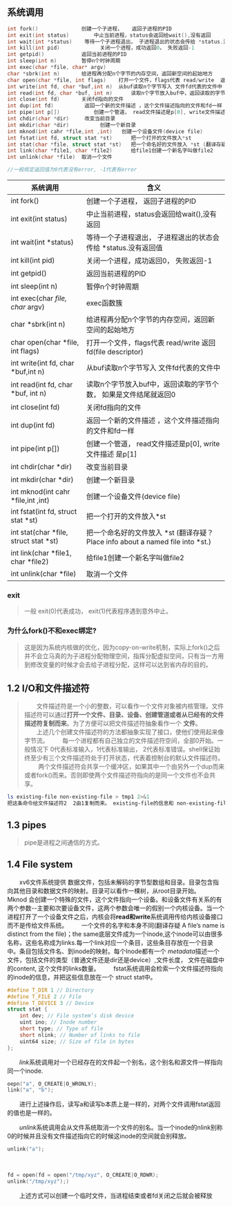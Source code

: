 
## 系统调用
```c
int fork()              创建一个子进程，   返回子进程的PID
int exit(int status)        中止当前进程，status会返回给wait(),没有返回
int wait(int *status)    等待一个子进程退出， 子进程退出的状态会传给 *status.没有返回值
int kill(int pid)             关闭一个进程，成功返回0， 失败返回-1
int getpid()            返回当前进程的PID
int sleep(int n)        暂停n个时钟周期
int exec(char *file, char* argv)
char *sbrk(int n)       给进程再分配n个字节的内存空间，返回新空间的起始地方
char open(char *file, int flags)    打开一个文件，flags代表 read/write  返回 fd(file descriptor)
int write(int fd, char *buf,int n)  从buf读取n个字节写入 文件fd代表的文件中
int read(int fd, char *buf, int n)      读取n个字节放入buf中，返回读取的字节个数， 如果是文件结尾就返回0
int close(int fd)       关闭fd指向的文件
int dup(int fd)          返回一个新的文件描述 ，这个文件描述指向的文件和fd一样
int pipe(int p[])           创建一个管道， read文件描述是p[0], write文件描述是p[1]
int chdir(char *dir)     改变当前目录
int mkdir(char *dir)          创建一个新目录
int mknod(int cahr *file,int ,int)   创建一个设备文件(device file) 
int fstat(int fd, struct stat *st)      把一个打开的文件放入*st
int stat(char *file, struct stat *st)   把一个命名好的文件放入 *st (翻译存疑？Place info about a named file into *st.)
int link(char *file1, char *file2)      给file1创建一个新名字叫做file2
int unlink(char *file)  取消一个文件

//一般规定返回值为0代表没有error, -1代表有error
```
系统调用|含义
-|-
int fork()       |       创建一个子进程，   返回子进程的PID  
int exit(int status)  |      中止当前进程，status会返回给wait(),没有返回
int wait(int *status)  |  等待一个子进程退出， 子进程退出的状态会传给 *status.没有返回值
int kill(int pid)       |      关闭一个进程，成功返回0， 失败返回-1   
int getpid()           | 返回当前进程的PID  
int sleep(int n)        |暂停n个时钟周期   
int exec(char *file, char* argv)   | exec函数簇
char *sbrk(int n)      | 给进程再分配n个字节的内存空间，返回新空间的起始地方  
char open(char *file, int flags)  |  打开一个文件，flags代表 read/write  返回 fd(file descriptor)  
int write(int fd, char *buf,int n) |  从buf读取n个字节写入 文件fd代表的文件中  
int read(int fd, char *buf, int n)  |    读取n个字节放入buf中，返回读取的字节个数， 如果是文件结尾就返回0  
int close(int fd)       |关闭fd指向的文件   
int dup(int fd)          |返回一个新的文件描述 ，这个文件描述指向的文件和fd一样  
int pipe(int p[])         |  创建一个管道， read文件描述是p[0], write文件描述  是p[1]
int chdir(char *dir)    | 改变当前目录  
int mkdir(char *dir)     |     创建一个新目录  
int mknod(int cahr *file,int ,int) |  创建一个设备文件(device file)   
int fstat(int fd, struct stat *st)  |    把一个打开的文件放入*st  
int stat(char *file, struct stat *st) |  把一个命名好的文件放入 *st (翻译存疑？Place info about a named file into *st.)  
int link(char *file1, char *file2)     | 给file1创建一个新名字叫做file2
int unlink(char *file)  |取消一个文件

### exit
>一般 exit(0)代表成功， exit(1)代表程序遇到意外中止。

### 为什么fork()不和exec绑定?
>这是因为系统内核做的优化，因为copy-on-write机制，实际上fork()之后并不会立马真的为子进程分配物理空间，指挥分配虚拟空间，只有当一方用到修改变量的时候才会去给子进程分配，这样可以达到省内存的目的。

## 1.2 I/O和文件描述符
>&emsp;&emsp;文件描述符是一个小的整数，可以看作一个文件对象被内核管理。文件描述符可以通过<b>打开一个文件、目录、设备、创建管道或者从已经有的文件描述符复制而来</b>。为了方便可以把文件描述符抽象看作一个 <b>文件</b>。  
&emsp;&emsp;上述几个创建文件描述符的方法都抽象实现了接口，使他们使用起来像字节流。
&emsp;&emsp;每一个进程都有自己独立的文件描述符空间，全部0开始。一般情况下 0代表标准输入，1代表标准输出， 2代表标准错误。shell保证始终至少有三个文件描述符处于打开状态，代表着控制台的默认文件描述符。
 &emsp; &emsp;两个文件描述符会共享一个缓冲区，如果其中一个由另外一个dup而来或者fork()而来。否则即使两个文件描述符指向的是同一个文件也不会共享。
 ```bash
 ls existing-file non-existing-file > tmp1 2>&1  
 把这条命令给文件描述符2  2由1复制而来。 existing-file的信息和 non-existing-file的错误信息都会再tmp1中显示。 xv6不支持IO重定向 但是可以通过这个方式来达到想要的效果
 ```

## 1.3 pipes
>pipe是进程之间通信的方式。

## 1.4 File system
&emsp;&emsp;xv6文件系统提供 数据文件，包括未解码的字节型数组和目录。目录包含指向其他目录和数据文件的映射。目录可以看作一棵树，从root目录开始。
&emsp;&emsp;Mknod 会创建一个特殊的文件，这个文件指向一个设备。和设备文件有关系的有两个参数--主要和次要设备文件，这两个参数会唯一的假别一个内核设备。当一个进程打开了一个设备文件之后，内核会将<b>read和write</b>系统调用传给内核设备接口而不是传给文件系统。
&emsp;&emsp;一个文件的名字和本身不同(翻译存疑 A file’s name is distinct from the file)；the same底层文件成为一个inode,这个inode可以由很多名称，这些名称成为links.每一个link对应一个条目，这些条目存放在一个目录中。条目包括文件名、到inode的映射。每个Inode都有一个 <i>metadata</i>描述一个文件，包括文件的类型（普通文件还是dir还是device）,文件长度， 文件在磁盘中的content, 这个文件的links数量。
&emsp;&emsp;fstat系统调用会检索一个文件描述符指向的inode的信息，并把这些信息放在一个 struct stat中。
```c
#define T_DIR 1 // Directory
#define T_FILE 2 // File
#define T_DEVICE 3 // Device
struct stat {
    int dev; // File system’s disk device
    uint ino; // Inode number
    short type; // Type of file
    short nlink; // Number of links to file
    uint64 size; // Size of file in bytes
};
```
&emsp;&emsp;<i>link</i>系统调用对一个已经存在的文件起一个别名，这个别名和源文件一样指向同一个inode.
```c
oepn("a", O_CREATE|O_WRONLY);
link("a", "b");
```
&emsp;&emsp;进行上述操作后，读写a和读写b本质上是一样的，对两个文件调用fstat返回的值也是一样的。

&emsp;&emsp;<i>unlink</i>系统调用会从文件系统取消一个文件的别名。当一个inode的nlink别称0的时候并且没有文件描述指向它的时候这inode的空间就会别释放。
```c
unlink("a");
```
&emsp;&emsp;
```c
fd = open(fd = open("/tmp/xyz", O_CREATE|O_RDWR);
unlink("/tmp/xyz");)
```
&emsp;&emsp;上述方式可以创建一个临时文件，当进程结束或者fd关闭之后就会被释放

